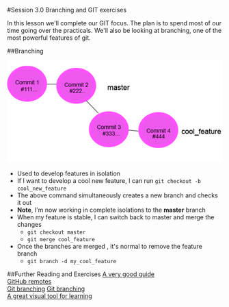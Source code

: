 
#Session 3.0 Branching and GIT exercises 

In this lesson we'll complete our GIT focus. The plan is to spend most of our time going over the practicals.  We'll also be looking at branching, one of the most powerful features of git. 



##Branching 


![](assets/branching.jpg)

- Used to develop features in isolation 
- If I want to develop a cool new feature, I can run `git checkout -b cool_new_feature`
- The above command simultaneously creates a new branch and checks it out
- **Note**, I'm now working in complete isolations to the **master** branch 
- When my feature is stable, I can switch back to master and merge the changes
	- `git checkout master`
	- `git merge cool_feature`
- Once the branches are merged , it's normal to remove the feature branch 
	- `git branch -d my_cool_feature`




##Further Reading and Exercises 
[A very good guide](http://rogerdudler.github.io/git-guide/)   
[GitHub remotes](https://help.github.com/categories/managing-remotes/)  
[Git branching](https://git-scm.com/book/en/v2/Git-Branching-Basic-Branching-and-Merging) 
[Git branching](https://www.atlassian.com/git/tutorials/using-branches/)    
[A great visual tool for learning](http://learngitbranching.js.org/)


